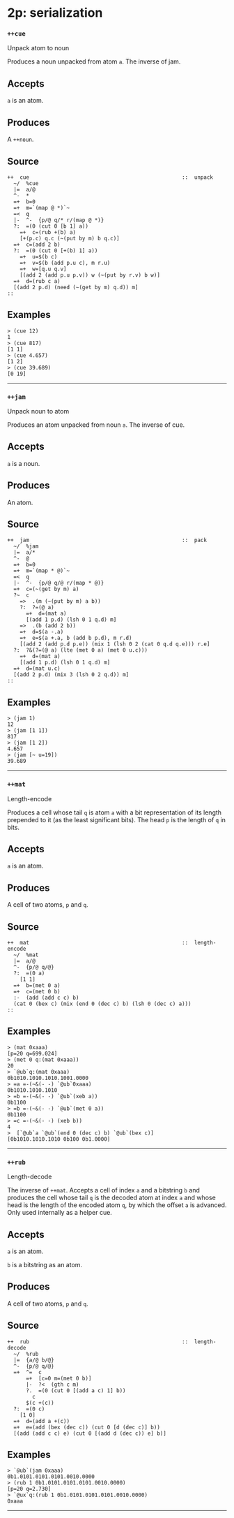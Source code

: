# 2p: serialization
### `++cue`

Unpack atom to noun

Produces a noun unpacked from atom `a`. The inverse of jam.

Accepts
-------

`a` is an atom.

Produces
--------

A `++noun`.

Source
------

    ++  cue                                                 ::  unpack
      ~/  %cue
      |=  a/@
      ^-  *
      =+  b=0
      =+  m=`(map @ *)`~
      =<  q
      |-  ^-  {p/@ q/* r/(map @ *)}
      ?:  =(0 (cut 0 [b 1] a))
        =+  c=(rub +(b) a)
        [+(p.c) q.c (~(put by m) b q.c)]
      =+  c=(add 2 b)
      ?:  =(0 (cut 0 [+(b) 1] a))
        =+  u=$(b c)
        =+  v=$(b (add p.u c), m r.u)
        =+  w=[q.u q.v]
        [(add 2 (add p.u p.v)) w (~(put by r.v) b w)]
      =+  d=(rub c a)
      [(add 2 p.d) (need (~(get by m) q.d)) m]
    ::


Examples
--------

    > (cue 12)
    1
    > (cue 817)
    [1 1]
    > (cue 4.657)
    [1 2]
    > (cue 39.689)
    [0 19]


***
### `++jam`

Unpack noun to atom

Produces an atom unpacked from noun `a`. The inverse of cue.

Accepts
-------

`a` is a noun.

Produces
--------

An atom.

Source
------

    ++  jam                                                 ::  pack
      ~/  %jam
      |=  a/*
      ^-  @
      =+  b=0
      =+  m=`(map * @)`~
      =<  q
      |-  ^-  {p/@ q/@ r/(map * @)}
      =+  c=(~(get by m) a)
      ?~  c
        =>  .(m (~(put by m) a b))
        ?:  ?=(@ a)
          =+  d=(mat a)
          [(add 1 p.d) (lsh 0 1 q.d) m]
        =>  .(b (add 2 b))
        =+  d=$(a -.a)
        =+  e=$(a +.a, b (add b p.d), m r.d)
        [(add 2 (add p.d p.e)) (mix 1 (lsh 0 2 (cat 0 q.d q.e))) r.e]
      ?:  ?&(?=(@ a) (lte (met 0 a) (met 0 u.c)))
        =+  d=(mat a)
        [(add 1 p.d) (lsh 0 1 q.d) m]
      =+  d=(mat u.c)
      [(add 2 p.d) (mix 3 (lsh 0 2 q.d)) m]
    ::


Examples
--------

    > (jam 1)
    12
    > (jam [1 1])
    817
    > (jam [1 2])
    4.657
    > (jam [~ u=19])
    39.689



***
### `++mat`

Length-encode

Produces a cell whose tail `q` is atom `a` with a bit representation of
its length prepended to it (as the least significant bits). The head `p`
is the length of `q` in bits.

Accepts
-------

`a` is an atom.

Produces
--------

A cell of two atoms, `p` and `q`. 

Source
------

    ++  mat                                                 ::  length-encode
      ~/  %mat
      |=  a/@
      ^-  {p/@ q/@}
      ?:  =(0 a)
        [1 1]
      =+  b=(met 0 a)
      =+  c=(met 0 b)
      :-  (add (add c c) b)
      (cat 0 (bex c) (mix (end 0 (dec c) b) (lsh 0 (dec c) a)))
    ::


Examples
--------

    > (mat 0xaaa)
    [p=20 q=699.024]
    > (met 0 q:(mat 0xaaa))
    20
    > `@ub`q:(mat 0xaaa)
    0b1010.1010.1010.1001.0000
    > =a =-(~&(- -) `@ub`0xaaa)
    0b1010.1010.1010
    > =b =-(~&(- -) `@ub`(xeb a))
    0b1100
    > =b =-(~&(- -) `@ub`(met 0 a))
    0b1100
    > =c =-(~&(- -) (xeb b))
    4
    >  [`@ub`a `@ub`(end 0 (dec c) b) `@ub`(bex c)]
    [0b1010.1010.1010 0b100 0b1.0000]



***
### `++rub`

Length-decode

The inverse of `++mat`. Accepts a cell of index `a` and a bitstring `b`
and produces the cell whose tail `q` is the decoded atom at index `a`
and whose head is the length of the encoded atom `q`, by which the
offset `a` is advanced. Only used internally as a helper cue.

Accepts
-------

`a` is an atom.

`b` is a bitstring as an atom.

Produces
--------

A cell of two atoms, `p` and `q`.

Source
------

    ++  rub                                                 ::  length-decode
      ~/  %rub
      |=  {a/@ b/@}
      ^-  {p/@ q/@}
      =+  ^=  c
          =+  [c=0 m=(met 0 b)]
          |-  ?<  (gth c m)
          ?.  =(0 (cut 0 [(add a c) 1] b))
            c
          $(c +(c))
      ?:  =(0 c)
        [1 0]
      =+  d=(add a +(c))
      =+  e=(add (bex (dec c)) (cut 0 [d (dec c)] b))
      [(add (add c c) e) (cut 0 [(add d (dec c)) e] b)]


Examples
--------

    > `@ub`(jam 0xaaa)
    0b1.0101.0101.0101.0010.0000
    > (rub 1 0b1.0101.0101.0101.0010.0000)
    [p=20 q=2.730]
    > `@ux`q:(rub 1 0b1.0101.0101.0101.0010.0000)
    0xaaa

***
